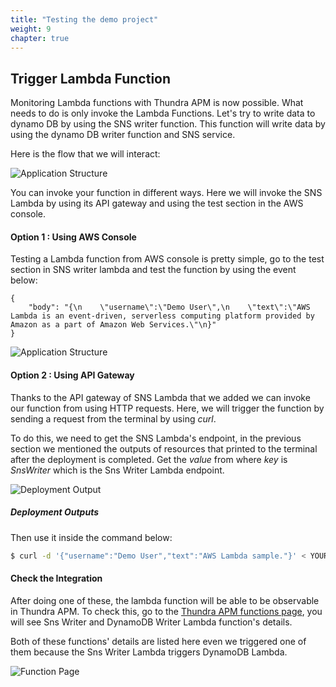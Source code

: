 ```yaml
---
title: "Testing the demo project"
weight: 9
chapter: true
---
```


## Trigger Lambda Function

Monitoring Lambda functions with Thundra APM is now possible. What needs to do is only invoke the Lambda Functions. Let's try to write data to dynamo DB by using the SNS writer function. This function will write data by using the dynamo DB writer function and SNS service.

Here is the flow that we will interact:

![Application Structure](/images/_setting_up/first_flow.png)


You can invoke your function in different ways. Here we will invoke the SNS Lambda by using its API gateway and using the test section in the AWS console.

#### Option 1 : Using AWS Console

Testing a Lambda function from AWS console is pretty simple,  go to the test section in SNS writer lambda and test the function by using the event below:

    {
        "body": "{\n    \"username\":\"Demo User\",\n    \"text\":\"AWS Lambda is an event-driven, serverless computing platform provided by Amazon as a part of Amazon Web Services.\"\n}"
    }

![Application Structure](/images/_setting_up/aws_console_test.png)

#### Option 2  : Using API Gateway

Thanks to the API gateway of SNS Lambda that we added we can invoke our function from using HTTP requests. Here, we will trigger the function by sending a request from the terminal by using *curl*.

To do this, we need to get the SNS Lambda's endpoint, in the previous section we mentioned the outputs of resources that printed to the terminal after the deployment is completed. Get the *value* from where *key* is *SnsWriter* which is the Sns Writer Lambda endpoint.

![Deployment Output](/images/_setting_up/deployment_output.png)
        <h5>*Deployment Outputs*</h5>

Then use it inside the command below:



```sh
$ curl -d '{"username":"Demo User","text":"AWS Lambda sample."}' < YOUR LAMBDA ENDPOINT >
```



#### Check the Integration


After doing one of these, the lambda function will be able to be observable in Thundra APM. To check this, go to the [Thundra APM functions page](https://apm.thundra.io/functions), you will see Sns Writer and DynamoDB Writer Lambda function's details.


Both of these functions' details are listed here even we triggered one of them because the Sns Writer Lambda triggers DynamoDB Lambda.



![Function Page](/images/_setting_up/functions_page_2_functions.png)
